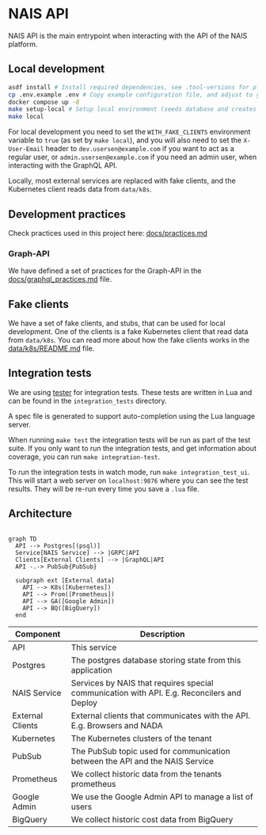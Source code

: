 # NAIS API

NAIS API is the main entrypoint when interacting with the API of the NAIS platform.

## Local development

```bash
asdf install # Install required dependencies, see .tool-versions for plugins used
cp .env.example .env # Copy example configuration file, and adjust to your needs
docker compose up -d
make setup-local # Setup local environment (seeds database and creates pubsub topic)
make local
```

For local development you need to set the `WITH_FAKE_CLIENTS` environment variable to `true` (as set by `make local`),
and you will also need to set the `X-User-Email` header to `dev.usersen@example.com` if you want to act as a regular
user, or `admin.usersen@example.com` if you need an admin user, when interacting with the GraphQL API.

Locally, most external services are replaced with fake clients, and the Kubernetes client reads data from `data/k8s`.

## Development practices

Check practices used in this project here: [docs/practices.md](docs/practices.md)

### Graph-API

We have defined a set of practices for the Graph-API in the [docs/graphql_practices.md](docs/graphql_practices.md) file.

## Fake clients

We have a set of fake clients, and stubs, that can be used for local development.
One of the clients is a fake Kubernetes client that read data from `data/k8s`.
You can read more about how the fake clients works in the [data/k8s/README.md](data/k8s/README.md) file.

## Integration tests

We are using [tester](https://github.com/nais/tester) for integration tests.
These tests are written in Lua and can be found in the `integration_tests` directory.

A spec file is generated to support auto-completion using the Lua language server.

When running `make test` the integration tests will be run as part of the test suite.
If you only want to run the integration tests, and get information about coverage, you can run `make integration-test`.

To run the integration tests in watch mode, run `make integration_test_ui`.
This will start a web server on `localhost:9876` where you can see the test results.
They will be re-run every time you save a `.lua` file.

## Architecture

```mermaid

graph TD
  API --> Postgres[(psql)]
  Service[NAIS Service] --> |GRPC|API
  Clients[External Clients] --> |GraphQL|API
  API -.-> PubSub{PubSub}

  subgraph ext [External data]
    API --> K8s([Kubernetes])
    API --> Prom([Prometheus])
    API --> GA([Google Admin])
    API --> BQ([BigQuery])
  end
```

| Component        | Description                                                                                |
| ---------------- | ------------------------------------------------------------------------------------------ |
| API              | This service                                                                               |
| Postgres         | The postgres database storing state from this application                                  |
| NAIS Service     | Services by NAIS that requires special communication with API. E.g. Reconcilers and Deploy |
| External Clients | External clients that communicates with the API. E.g. Browsers and NADA                    |
| Kubernetes       | The Kubernetes clusters of the tenant                                                      |
| PubSub           | The PubSub topic used for communication between the API and the NAIS Service               |
| Prometheus       | We collect historic data from the tenants prometheus                                       |
| Google Admin     | We use the Google Admin API to manage a list of users                                      |
| BigQuery         | We collect historic cost data from BigQuery                                                |
